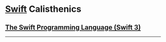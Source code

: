 # [Swift] Calisthenics

## [The Swift Programming Language (Swift 3)][documentation]

---

[Swift]: https://swift.org/

[documentation]: https://developer.apple.com/library/content/documentation/Swift/Conceptual/Swift_Programming_Language/

